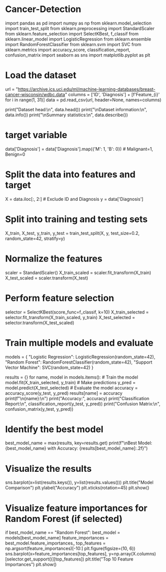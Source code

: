 # Cancer-Detection
import pandas as pd
import numpy as np
from sklearn.model_selection import train_test_split
from sklearn.preprocessing import StandardScaler
from sklearn.feature_selection import SelectKBest, f_classif
from sklearn.linear_model import LogisticRegression
from sklearn.ensemble import RandomForestClassifier
from sklearn.svm import SVC
from sklearn.metrics import accuracy_score, classification_report, confusion_matrix
import seaborn as sns
import matplotlib.pyplot as plt

# Load the dataset
url = "https://archive.ics.uci.edu/ml/machine-learning-databases/breast-cancer-wisconsin/wdbc.data"
columns = ['ID', 'Diagnosis'] + [f'Feature_{i}' for i in range(1, 31)]
data = pd.read_csv(url, header=None, names=columns)

print("Dataset head:\n", data.head())
print("\nDataset information:\n", data.info())
print("\nSummary statistics:\n", data.describe())

# target variable
data['Diagnosis'] = data['Diagnosis'].map({'M': 1, 'B': 0})  # Malignant=1, Benign=0

# Split the data into features and target
X = data.iloc[:, 2:]  # Exclude ID and Diagnosis
y = data['Diagnosis']

# Split into training and testing sets
X_train, X_test, y_train, y_test = train_test_split(X, y, test_size=0.2, random_state=42, stratify=y)

# Normalize the features
scaler = StandardScaler()
X_train_scaled = scaler.fit_transform(X_train)
X_test_scaled = scaler.transform(X_test)

# Perform feature selection
selector = SelectKBest(score_func=f_classif, k=10)
X_train_selected = selector.fit_transform(X_train_scaled, y_train)
X_test_selected = selector.transform(X_test_scaled)

# Train multiple models and evaluate
models = {
    "Logistic Regression": LogisticRegression(random_state=42),
    "Random Forest": RandomForestClassifier(random_state=42),
    "Support Vector Machine": SVC(random_state=42)
}

results = {}
for name, model in models.items():
    # Train the model
    model.fit(X_train_selected, y_train)
    # Make predictions
    y_pred = model.predict(X_test_selected)
    # Evaluate the model
    accuracy = accuracy_score(y_test, y_pred)
    results[name] = accuracy
    print(f"\n{name}:\n")
    print("Accuracy:", accuracy)
    print("Classification Report:\n", classification_report(y_test, y_pred))
    print("Confusion Matrix:\n", confusion_matrix(y_test, y_pred))

# Identify the best model
best_model_name = max(results, key=results.get)
print(f"\nBest Model: {best_model_name} with Accuracy: {results[best_model_name]:.2f}")

# Visualize the results
sns.barplot(x=list(results.keys()), y=list(results.values()))
plt.title("Model Comparison")
plt.ylabel("Accuracy")
plt.xticks(rotation=45)
plt.show()

# Visualize feature importances for Random Forest (if selected)
if best_model_name == "Random Forest":
    best_model = models[best_model_name]
    feature_importances = best_model.feature_importances_
    top_features = np.argsort(feature_importances)[-10:]
    plt.figure(figsize=(10, 6))
    sns.barplot(x=feature_importances[top_features], y=np.array(X.columns)[selector.get_support()][top_features])
    plt.title("Top 10 Feature Importances")
    plt.show()
